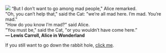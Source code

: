 <img src="https://github.com/i90rr/i90rr.github.io/blob/master/resources/cheshire_inverted.png">
“But I don’t want to go among mad people," Alice remarked.</br>
"Oh, you can’t help that," said the Cat: "we’re all mad here. I’m mad. You’re mad."</br>
"How do you know I’m mad?" said Alice.</br>
"You must be," said the Cat, "or you wouldn’t have come here.”</br>
<b>― Lewis Carroll, Alice in Wonderland</b>

If you still want to go down the rabbit hole, [click me](https://i90rr.github.io).